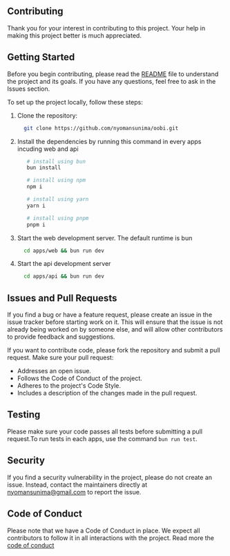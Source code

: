 ## Contributing

Thank you for your interest in contributing to this project. Your help in making this project better is much appreciated.

## Getting Started

Before you begin contributing, please read the [README](./README.md) file to understand the project and its goals. If you have any questions, feel free to ask in the Issues section.

To set up the project locally, follow these steps:

1. Clone the repository:
   ```bash
     git clone https://github.com/nyomansunima/oobi.git
   ```
2. Install the dependencies by running this command in every apps incuding web and api

   ```bash
      # install using bun
      bun install

      # install using npm
      npm i

      # install using yarn
      yarn i

      # install using pnpm
      pnpm i
   ```

3. Start the web development server. The default runtime is bun
   ```bash
     cd apps/web && bun run dev
   ```
4. Start the api development server
   ```bash
     cd apps/api && bun run dev
   ```

## Issues and Pull Requests

If you find a bug or have a feature request, please create an issue in the issue tracker before starting work on it. This will ensure that the issue is not already being worked on by someone else, and will allow other contributors to provide feedback and suggestions.

If you want to contribute code, please fork the repository and submit a pull request. Make sure your pull request:

- Addresses an open issue.
- Follows the Code of Conduct of the project.
- Adheres to the project's Code Style.
- Includes a description of the changes made in the pull request.

## Testing

Please make sure your code passes all tests before submitting a pull request.To run tests in each apps, use the command `bun run test`.

## Security

If you find a security vulnerability in the project, please do not create an issue. Instead, contact the maintainers directly at [nyomansunima@gmail.com](mailto:nyomansunima@gmail.com) to report the issue.

## Code of Conduct

Please note that we have a Code of Conduct in place. We expect all contributors to follow it in all interactions with the project. Read more the [code of conduct](./CODE_OF_CONDUCT.md)
